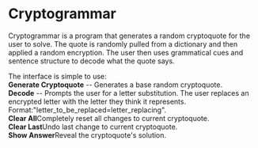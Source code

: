 Cryptogrammar
=============

Cryptogrammar is a program that generates a random cryptoquote for the user to
solve. The quote is randomly pulled from a dictionary and then applied a random
encryption. The user then uses grammatical cues and sentence structure to decode
what the quote says.

The interface is simple to use:<br>
<b>Generate Cryptoquote</b> -- Generates a base random cryptoquote.<br>
<b>Decode</b> -- Prompts the user for a letter substitution. The user replaces
an encrypted letter with the letter they think it represents.
Format:"letter_to_be_replaced=letter_replacing".<br>
<b>Clear All</b>Completely reset all changes to current cryptoquote.<br>
<b>Clear Last</b>Undo last change to current cryptoquote.<br>
<b>Show Answer</b>Reveal the cryptoquote's solution.<br>
